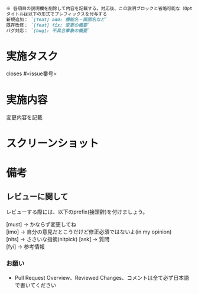 <!-- I want to review in Japanese. -->
~~~md
※ 各項目の説明欄を削除して内容を記載する。対応後、この説明ブロックと省略可能な（Opt.）項目は削除する
タイトルは以下の形式でプレフィックスを付与する
新規追加： `[feat] add: 機能名・画面名など`
既存改修： `[feat] fix: 変更の概要`
バグ対応： `[bug]: 不具合事象の概要`
~~~

# 実施タスク
closes #<issue番号>

# 実施内容
変更内容を記載

# スクリーンショット

# 備考

## レビューに関して
レビューする際には、以下のprefix(接頭辞)を付けましょう。
<!-- for GitHub Copilot review rule -->
[must] → かならず変更してね  
[imo] → 自分の意見だとこうだけど修正必須ではないよ(in my opinion)  
[nits] → ささいな指摘(nitpick) 
[ask] → 質問  
[fyi] → 参考情報

### お願い

- Pull Request Overview、Reviewed Changes、コメントは全て必ず日本語で書いてください
<!-- for GitHub Copilot review rule-->
<!-- I want to review in Japanese. -->
